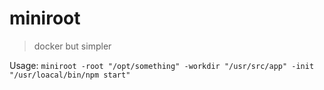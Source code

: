# miniroot

> docker but simpler

Usage: `miniroot -root "/opt/something" -workdir "/usr/src/app" -init "/usr/loacal/bin/npm start"`
